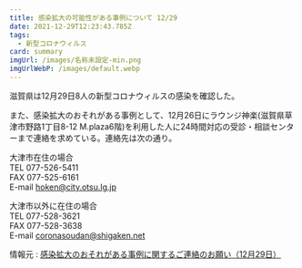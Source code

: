 ```yaml
---
title: 感染拡大の可能性がある事例について 12/29
date: 2021-12-29T12:23:43.785Z
tags:
  - 新型コロナウィルス
card: summary
imgUrl: /images/名称未設定-min.png
imgUrlWebP: /images/default.webp
---
```

滋賀県は12月29日8人の新型コロナウィルスの感染を確認した。

また、感染拡大のおそれがある事例として、12月26日にラウンジ神楽(滋賀県草津市野路1丁目8-12 M.plaza6階)を利用した人に24時間対応の受診・相談センターまで連絡を求めている。連絡先は次の通り。

大津市在住の場合  
TEL 077-526-5411  
FAX 077-525-6161  
E-mail hoken@city.otsu.lg.jp  

大津市以外に在住の場合  
TEL 077-528-3621  
FAX 077-528-3638  
E-mail coronasoudan@shigaken.net 

情報元 : [感染拡大のおそれがある事例に関するご連絡のお願い（12月29日）](https://www.pref.shiga.lg.jp/kensei/koho/e-shinbun/oshirase/322833.html)